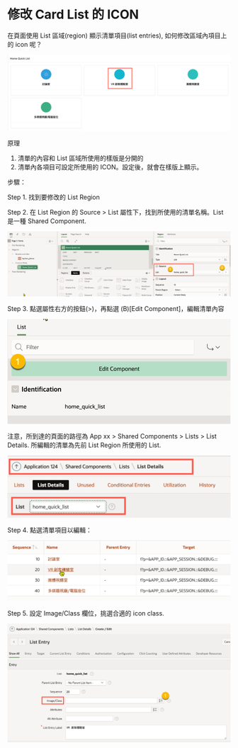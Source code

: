 # 修改 Card List 的 ICON

在頁面使用  List 區域(region) 顯示清單項目(list entries), 如何修改區域內項目上的 icon 呢？

![](<../.gitbook/assets/image (82).png>)

原理

1. 清單的內容和 List 區域所使用的樣版是分開的
2. 清單內各項目可設定所使用的 ICON。設定後，就會在樣版上顯示。

步驟：

Step 1. 找到要修改的 List Region

Step 2. 在 List Region 的 Source > List 屬性下，找到所使用的清單名稱。List 是一種 Shared Component.&#x20;

![](<../.gitbook/assets/image (2) (1).png>)

Step 3. 點選屬性右方的按鈕(>)，再點選 (B)\[Edit Component]，編輯清單內容

![](<../.gitbook/assets/image (14).png>)

注意，所到達的頁面的路徑為  App xx > Shared Components > Lists > List Details. 所編輯的清單為先前 List Region 所使用的 List.&#x20;

![](<../.gitbook/assets/image (59).png>)

Step 4. 點選清單項目以編輯：

![](<../.gitbook/assets/image (34).png>)

Step 5. 設定 Image/Class 欄位，挑選合適的 icon class.

![](<../.gitbook/assets/image (25).png>)









